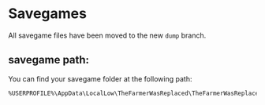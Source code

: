 # Savegames
All savegame files have been moved to the new `dump` branch.

## savegame path:
You can find your savegame folder at the following path:
```
%USERPROFILE%\AppData\LocalLow\TheFarmerWasReplaced\TheFarmerWasReplaced\Saves
```

